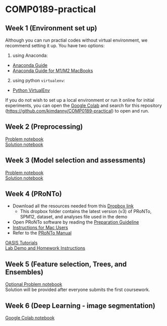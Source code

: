 # COMP0189-practical

## Week 1 (Environment set up)
Although you can run practial codes without virtual environment, we recommend setting it up.
You have two options:

1) using Anaconda:  
- [Anaconda Guide](https://github.com/kimdanny/COMP0189-practical/blob/main/Week-01/Anaconda.md)
- [Anaconda Guide for M1/M2 MacBooks](https://github.com/kimdanny/COMP0189-practical/blob/main/Week-01/Anaconda_for_M1.md)

2) using python `virtualenv`:  
- [Python VirtualEnv](https://github.com/kimdanny/COMP0189-practical/blob/main/Week-01/Virtualenv.md)

If you do not wish to set up a local environment or run it online for initial experiments, you can open the [Google Colab](https://colab.research.google.com) and search for this repository (https://github.com/kimdanny/COMP0189-practical) to open and run.


## Week 2 (Preprocessing)
[Problem notebook](https://github.com/kimdanny/COMP0189-practical/blob/main/Week-02/week2-problem.ipynb)  
[Solution notebook](https://github.com/kimdanny/COMP0189-practical/blob/main/Week-02/week2-solution.ipynb)


## Week 3 (Model selection and assessments)
[Problem notebook](https://github.com/kimdanny/COMP0189-practical/blob/main/Week-03/week3-problem.ipynb)  
[Solution notebook](https://github.com/kimdanny/COMP0189-practical/blob/main/Week-03/week3-solution.ipynb)


## Week 4 (PRoNTo)
- Download all the resources needed from this [Dropbox link](https://www.dropbox.com/sh/xx00oef3p4yo5na/AAA3aJlrUs-PcYfLsrpRCAU3a?dl=0)
    - This dropbox folder contains the latest version (v3) of PRoNTo, SPM12, dataset, and analyses file used in the demo  
- Open PRoNTo software by reading the [Preparation Guideline](https://github.com/kimdanny/COMP0189-practical/blob/main/Week-04/PRoNTo-Preparation.pdf)  
- [Instructions for Mac Users](https://github.com/kimdanny/COMP0189-practical/blob/main/Week-04/instructions-for-mac.md)  
- Refer to the [PRoNTo Manual](https://github.com/kimdanny/COMP0189-practical/blob/main/Week-04/prt-manual.pdf)


[OASIS Tutorials](https://github.com/kimdanny/COMP0189-practical/blob/main/Week-04/OASIS-tutorials.pdf)  
[Lab Demo and Homework Instructions](https://github.com/kimdanny/COMP0189-practical/blob/main/Week-04/week4-problem.md)


## Week 5 (Feature selection, Trees, and Ensembles)
[Optional Problem notebook](https://github.com/kimdanny/COMP0189-practical/blob/main/Week-05/week5-problem.ipynb)  
Solution will be provided after everyone submits the first coursework.  

## Week 6 (Deep Learning - image segmentation)
[Google Colab notebook]()